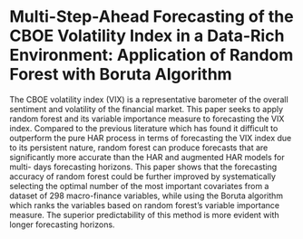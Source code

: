 # Multi-Step-Ahead Forecasting of the CBOE Volatility Index in a Data-Rich Environment: Application of Random Forest with Boruta Algorithm

The CBOE volatility index (VIX) is a representative barometer of the overall sentiment and volatility of the financial market. This paper seeks to apply random forest and its variable importance measure to forecasting the VIX index. Compared to the previous literature which has found it difficult to outperform the pure HAR process in terms of forecasting the VIX index due to its persistent nature, random forest can produce forecasts that are significantly more accurate than the HAR and augmented HAR models for multi- days forecasting horizons. This paper shows that the forecasting accuracy of random forest could be further improved by systematically selecting the optimal number of the most important covariates from a dataset of 298 macro-finance variables, while using the Boruta algorithm which ranks the variables based on random forest’s variable importance measure. The superior predictability of this method is more evident with longer forecasting horizons.
